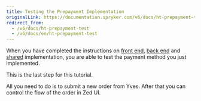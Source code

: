 ```yaml
---
title: Testing the Prepayment Implementation
originalLink: https://documentation.spryker.com/v6/docs/ht-prepayment-test
redirect_from:
  - /v6/docs/ht-prepayment-test
  - /v6/docs/en/ht-prepayment-test
---
```


When you have completed the instructions on [front end](/docs/scos/dev/developer-guides/202001.0/development-guide/back-end/data-manipulation/payment-methods/prepayment/implement-prepayment-in-front-end.html), [back end](/docs/scos/dev/developer-guides/202001.0/development-guide/back-end/data-manipulation/payment-methods/prepayment/implementing-prepayment-in-back-end.html) and [shared](/docs/scos/dev/developer-guides/202001.0/development-guide/back-end/data-manipulation/payment-methods/prepayment/implementing-prepayment-in-shared-layer.html) implementation, you are able to test the payment method you just implemented.

 This is the last step for this tutorial.

All you need to do is to submit a new order from Yves. After that you can control the flow of the order in Zed UI.
